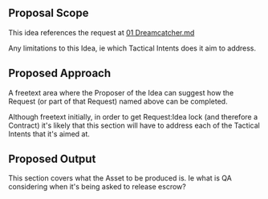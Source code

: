 ## Proposal Scope

<STUB>
  
This idea references the request at [01 Dreamcatcher.md](https://github.com/dreamcatcher-tech/dreamcatcher-tech.github.io/blob/master/website/nfas/Requests/01%20Dreamcatcher.md)


  
Any limitations to this Idea, ie which Tactical Intents does it aim to address.

## Proposed Approach

A freetext area where the Proposer of the Idea can suggest how the Request (or part of that Request) named above can be completed.

Although freetext initially, in order to get Request:Idea lock (and therefore a Contract) it's likely that this section will have to address each of the Tactical Intents that it's aimed at.

## Proposed Output

This section covers what the Asset to be produced is. Ie what is QA considering when it's being asked to release escrow?


